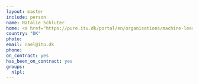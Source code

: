 ```yaml
---
layout: master
include: person
name: Natalie Schluter
home: <a href="https://pure.itu.dk/portal/en/organisations/machine-learning(5f657c5d-532f-41df-b1e5-891f50d7062b).html">ITU</a>
country: "DK"
photo:
email: nael@itu.dk
phone:
on_contract: yes
has_been_on_contract: yes
groups:
  nlpl:
---
```

